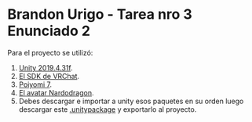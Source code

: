 # Brandon Urigo - Tarea nro 3 Enunciado 2
Para el proyecto se utilizó:
1. [Unity 2019.4.31f](https://unity3d.com/es/get-unity/download/archive).
2. [El SDK de VRChat](https://vrchat.com/home/download).
3. [Poiyomi 7](https://github.com/poiyomi/PoiyomiToonShader).
4. [El avatar Nardodragon](https://nardoiri.gumroad.com/l/Nardoragon).
5. Debes descargar e importar a unity esos paquetes en su orden luego descargar este [.unitypackage](https://github.com/OptimusDrift/Brandon-Urigo---Tarea-nro-3-Enunciado-2/releases/tag/Entregav1.0) y exportarlo al proyecto.

